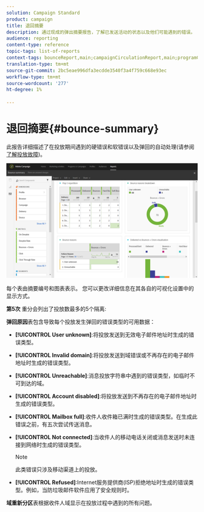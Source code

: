 ```yaml
---
solution: Campaign Standard
product: campaign
title: 退回摘要
description: 通过现成的弹出摘要报告，了解已发送活动的状态以及他们可能遇到的错误。
audience: reporting
content-type: reference
topic-tags: list-of-reports
context-tags: bounceReport,main;campaignCirculationReport,main;programCirculationReport,main
translation-type: tm+mt
source-git-commit: 2bc5eae996dfa3ecdde3540f3a4f759c668e93ec
workflow-type: tm+mt
source-wordcount: '277'
ht-degree: 1%

---
```



# 退回摘要{#bounce-summary}

此报告详细描述了在投放期间遇到的硬错误和软错误以及弹回的自动处理(请参阅[了解投放故障](../../sending/using/understanding-delivery-failures.md))。

![](assets/campaign_reports_bounces.png)

每个表由摘要编号和图表表示。 您可以更改详细信息在其各自的可视化设置中的显示方式。

**第5次** 重分会列出了投放数最多的5个隔离:

**弹回原因**&#x200B;表包含导致每个投放发生弹回的错误类型的可用数据：

* **[!UICONTROL User unknown]**:将投放发送到无效电子邮件地址时生成的错误类型。
* **[!UICONTROL Invalid domain]**:将投放发送到域错误或不再存在的电子邮件地址时生成的错误类型。
* **[!UICONTROL Unreachable]**:消息投放字符串中遇到的错误类型，如临时不可到达的域。
* **[!UICONTROL Account disabled]**:将投放发送到不再存在的电子邮件地址时生成的错误类型。
* **[!UICONTROL Mailbox full]**:收件人收件箱已满时生成的错误类型。在生成此错误之前，有五次尝试传送消息。
* **[!UICONTROL Not connected]**:当收件人的移动电话关闭或消息发送时未连接到网络时生成的错误类型。

   >[!NOTE]
   >
   >此类错误只涉及移动渠道上的投放。

* **[!UICONTROL Refused]**:Internet服务提供商(ISP)拒绝地址时生成的错误类型。例如，当防垃圾邮件软件应用了安全规则时。

**域重新分区**&#x200B;表根据收件人域显示在投放过程中遇到的所有问题。
